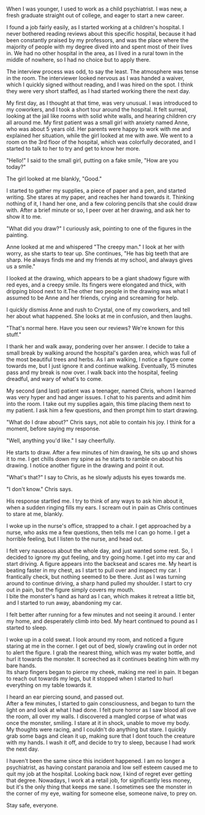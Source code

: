 When I was younger, I used to work as a child psychiatrist. I was new, a fresh graduate straight out of college, and eager to start a new career.    


I found a job fairly easily, as I started working at a children's hospital. I never bothered reading reviews about this specific hospital, because it had been constantly praised by my professors, and was the place where the majority of people with my degree dived into and spent most of their lives in. We had no other hospital in the area, as I lived in a rural town in the middle of nowhere, so I had no choice but to apply there.   


The interview process was odd, to say the least. The atmosphere was tense in the room. The interviewer looked nervous as I was handed a waiver, which I quickly signed without reading, and I was hired on the spot. I think they were very short staffed, as I had started working there the next day.   


My first day, as I thought at that time, was very unusual. I was introduced to my coworkers, and I took a short tour around the hospital. It felt surreal, looking at the jail like rooms with solid white walls, and hearing children cry all around me. My first patient was a small girl with anxiety named Anne, who was about 5 years old. Her parents were happy to work with me and explained her situation, while the girl looked at me with awe. We went to a room on the 3rd floor of the hospital, which was colorfully decorated, and I started to talk to her to try and get to know her more.   


"Hello!" I said to the small girl, putting on a fake smile, "How are you today?"   


The girl looked at me blankly, "Good."   


I started to gather my supplies, a piece of paper and a pen, and started writing. She stares at my paper, and reaches her hand towards it. Thinking nothing of it, I hand her one, and a few coloring pencils that she could draw with. After a brief minute or so, I peer over at her drawing, and ask her to show it to me.   


"What did you draw?" I curiously ask, pointing to one of the figures in the painting.   


Anne looked at me and whispered "The creepy man." I look at her with worry, as she starts to tear up. She continues, "He has big teeth that are sharp. He always finds me and my friends at my school, and always gives us a smile."   


I looked at the drawing, which appears to be a giant shadowy figure with red eyes, and a creepy smile. Its fingers were elongated and thick, with dripping blood next to it.The other two people in the drawing was what I assumed to be Anne and her friends, crying and screaming for help.   


I quickly dismiss Anne and rush to Crystal, one of my coworkers, and tell her about what happened. She looks at me in confusion, and then laughs.   


"That's normal here. Have you seen our reviews? We're known for this stuff."   


I thank her and walk away, pondering over her answer. I decide to take a small break by walking around the hospital's garden area, which was full of the most beautiful trees and herbs. As I am walking, I notice a figure come towards me, but I just ignore it and continue walking. Eventually, 15 minutes pass and my break is now over. I walk back into the hospital, feeling dreadful, and wary of what's to come.   


My second (and last) patient was a teenager, named Chris, whom I learned was very hyper and had anger issues. I chat to his parents and admit him into the room. I take out my supplies again, this time placing them next to my patient. I ask him a few questions, and then prompt him to start drawing.   


"What do I draw about?" Chris says, not able to contain his joy. I think for a moment, before saying my response.   


"Well, anything you'd like." I say cheerfully.   


He starts to draw. After a few minutes of him drawing, he sits up and shows it to me. I get chills down my spine as he starts to ramble on about his drawing. I notice another figure in the drawing and point it out.   


"What's that?" I say to Chris, as he slowly adjusts his eyes towards me.   


"I don't know." Chris says.   


His response startled me. I try to think of any ways to ask him about it, when a sudden ringing fills my ears. I scream out in pain as Chris continues to stare at me, blankly.   


I woke up in the nurse's office, strapped to a chair. I get approached by a nurse, who asks me a few questions, then tells me I can go home. I get a horrible feeling, but I listen to the nurse, and head out.   


I felt very nauseous about the whole day, and just wanted some rest. So, I decided to ignore my gut feeling, and try going home. I get into my car and start driving. A figure appears into the backseat and scares me. My heart is beating faster in my chest, as I start to pull over and inspect my car. I frantically check, but nothing seemed to be there. Just as I was turning around to continue driving, a sharp hand pulled my shoulder. I start to cry out in pain, but the figure simply covers my mouth.  
 I bite the monster's hand as hard as I can, which makes it retreat a little bit, and I started to run away, abandoning my car.   


I felt better after running for a few minutes and not seeing it around. I enter my home, and desperately climb into bed. My heart continued to pound as I started to sleep.   


I woke up in a cold sweat. I look around my room, and noticed a figure staring at me in the corner. I get out of bed, slowly crawling out in order not to alert the figure. I grab the nearest thing, which was my water bottle, and hurl it towards the monster. It screeched as it continues beating him with my bare hands.  
 Its sharp fingers began to pierce my cheek, making me reel in pain. It began to reach out towards my legs, but it stopped when I started to hurl everything on my table towards it.    


I heard an ear piercing sound, and passed out.  
 After a few minutes, I started to gain consciousness, and began to turn the light on and look at what I had done. I felt pure horror as I saw blood all ove the room, all over my walls. I discovered a mangled corpse of what was once the monster, smiling. I stare at it in shock, unable to move my body. My thoughts were racing, and I couldn't do anything but stare. I quickly grab some bags and clean it up, making sure that I dont touch the creature with my hands. I wash it off, and decide to try to sleep, because I had work the next day.   


I haven't been the same since this incident happened. I am no longer a psychiatrist, as having constant paranoia and low self esteem caused me to quit my job at the hospital. Looking back now, I kind of regret ever getting that degree. Nowadays, I work at a retail job, for significantly less money, but it's the only thing that keeps me sane. I sometimes see the monster in the corner of my eye, waiting for someone else, someone naive, to prey on.   


Stay safe, everyone.